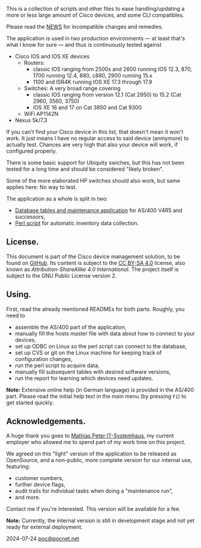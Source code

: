 This is a collection of scripts and other files to ease handling/updating a more or less large amount of Cisco devices, and some CLI compatibles.

Please read the [NEWS](NEWS.md) for incompatible changes and remedies.

The application is used in two production environments — at least that's what I know for sure — and thus is continuously tested against
- Cisco IOS and IOS XE devices
  - Routers:
    - classic IOS ranging from 2500s and 2600 running IOS 12.3, 870, 1700 running 12.4, 880, c880, 2900 running 15.x
    - 1100 and ISR4K running IOS XE 17.3 through 17.9
  - Switches: A very broad range covering
    - classic IOS ranging from version 12.1 (Cat 2950) to 15.2 (Cat 2960, 3560, 3750)
    - IOS XE 16 and 17 on Cat 3850 and Cat 9300
  - WiFi AP1142N
- Nexus 5k/7.3

If you can't find your Cisco device in this list, that doesn't mean it won't work. It just means I have no regular access to said device (anmymore) to actually test. Chances are very high that also your device will work, if configured properly.

There is some basic support for Ubiquity swiches, but this has not been tested for a long time and should be considered "likely broken".

Some of the more elaborated HP switches should also work, but same applies here: No way to test.

The application as a whole is split in two:
- [Database tables and maintenance application](as400/README.md) for AS/400 V4R5 and successors,
- [Perl script](linux/README.md) for automatic inventory data collection.

## License.
This document is part of the Cisco device management solution, to be found on [GitHub](https://github.com/PoC-dev/cisco-erfassung). Its content is subject to the [CC BY-SA 4.0](https://creativecommons.org/licenses/by-sa/4.0/) license, also known as *Attribution-ShareAlike 4.0 International*. The project itself is subject to the GNU Public License version 2.

## Using.
First, read the already mentioned READMEs for both parts. Roughly, you need to
- assemble the AS/400 part of the application,
- manually fill the hosts master file with data about how to connect to your devices,
- set up ODBC on Linux so the perl script can connect to the database,
- set up CVS or git on the Linux machine for keeping track of configuration changes,
- run the perl script to acquire data,
- manually fill subsequent tables with desired software versions,
- run the report for learning which devices need updates.

**Note:** Extensive online help (in German language) is provided in the AS/400 part. Please read the initial help text in the main menu (by pressing `F1`) to get started quickly.

## Acknowledgements.
A huge thank you goes to [Mathias Peter IT-Systemhaus](https://www.mathpeter.com), my current employer who allowed me to spend part of my work time on this project.

We agreed on this "light" version of the application to be released as OpenSource, and a non-public, more complete version for our internal use, featuring:
- customer numbers,
- further device flags,
- audit trails for individual tasks when doing a "maintenance run",
- and more.

Contact me if you're interested. This version will be available for a fee.

**Note:** Currently, the internal version is still in development stage and not yet ready for external deployment.

2024-07-24 poc@pocnet.net
